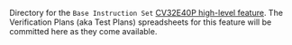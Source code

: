 Directory for the `Base Instruction Set` [CV32E40P high-level feature](https://github.com/openhwgroup/core-v-verif/tree/master/doc). The Verification Plans (aka
Test Plans) spreadsheets for this feature will be committed here as they come available.
